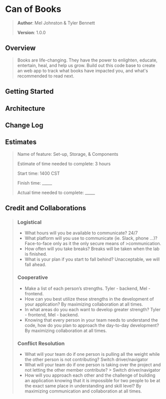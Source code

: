 # Can of Books

>**Author**: Mel Johnston & Tyler Bennett
>
>**Version**: 1.0.0 

## Overview
> Books are life-changing. They have the power to enlighten, educate, entertain, heal, and help us grow. Build out this code base to create an web app to track what books have impacted you, and what's recommended to read next.

## Getting Started
<!-- What are the steps that a user must take in order to build this app on their own machine and get it running? -->

## Architecture
<!-- Provide a detailed description of the application design. What technologies (languages, libraries, etc) you're using, and any other relevant design information. -->

## Change Log
<!-- Use this area to document the iterative changes made to your application as each feature is successfully implemented. Use time stamps. Here's an example:

01-01-2001 4:59pm - Application now has a fully-functional express server, with a GET route for the location resource. -->

## Estimates

> Name of feature: Set-up, Storage, & Components
>
> Estimate of time needed to complete: 3 hours
>
> Start time: 1400 CST
>
> Finish time: _____
>
> Actual time needed to complete: _____

## Credit and Collaborations
>
> ### Logistical
>
> - What hours will you be available to communicate? 24/7
> - What platform will you use to communicate (ie. Slack, phone …)? Face-to-face only as it the only secure means of >communication.
> - How often will you take breaks? Breaks will be taken when the lab is finished.
> - What is your plan if you start to fall behind? Unacceptable, we will fall ahead.
>
> ### Cooperative
>
> - Make a list of each person’s strengths. Tyler - backend, Mel - frontend.
> - How can you best utilize these strengths in the development of your application? By maximizing collaboration at all times. 
> - In what areas do you each want to develop greater strength? Tyler - frontend, Mel - backend. 
> - Knowing that every person in your team needs to understand the code, how do you plan to approach the day-to-day development? By maximizing collaboration at all times.
>
> ### Conflict Resolution
>
> - What will your team do if one person is pulling all the weight while the other person is not contributing? Switch driver/navigator
> - What will your team do if one person is taking over the project and not letting the other member contribute? > Switch driver/navigator
> - How will you approach each other and the challenge of building an application knowing that it is impossible for two people to be at the exact same place in understanding and skill level? By maximizing communication and collaboration at all times.
